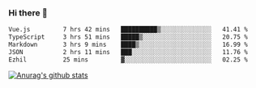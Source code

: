 ### Hi there 👋



<!--
**webB1an/webB1an** is a ✨ _special_ ✨ repository because its `README.md` (this file) appears on your GitHub profile.

Here are some ideas to get you started:

- 🔭 I’m currently working on ...
- 🌱 I’m currently learning ...
- 👯 I’m looking to collaborate on ...
- 🤔 I’m looking for help with ...
- 💬 Ask me about ...
- 📫 How to reach me: ...
- 😄 Pronouns: ...
- ⚡ Fun fact: ...
-->

<!--START_SECTION:waka-->

```txt
Vue.js         7 hrs 42 mins   ██████████▒░░░░░░░░░░░░░░   41.41 %
TypeScript     3 hrs 51 mins   █████▒░░░░░░░░░░░░░░░░░░░   20.75 %
Markdown       3 hrs 9 mins    ████▒░░░░░░░░░░░░░░░░░░░░   16.99 %
JSON           2 hrs 11 mins   ███░░░░░░░░░░░░░░░░░░░░░░   11.76 %
Ezhil          25 mins         ▓░░░░░░░░░░░░░░░░░░░░░░░░   02.25 %
```

<!--END_SECTION:waka-->


[![Anurag's github stats](https://github-readme-stats.vercel.app/api?username=webB1an&show_icons=true&theme=radical)](https://github.com/anuraghazra/github-readme-stats)


